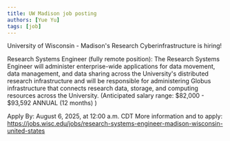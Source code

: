 ```yaml
---
title: UW Madison job posting
authors: [Yue Yu]
tags: [job]
---
```


University of Wisconsin - Madison's Research Cyberinfrastructure is hiring!  

 

Research Systems Engineer (fully remote position):  The Research Systems Engineer will administer enterprise-wide applications for data movement, data management, and data sharing across the University's distributed research infrastructure and will be responsible for administering Globus infrastructure that connects research data, storage, and computing resources across the University.  (Anticipated salary range:  $82,000 - $93,592 ANNUAL (12 months) )

 

Apply By:  August 6, 2025, at 12:00 a.m. CDT
More information and to apply: https://jobs.wisc.edu/jobs/research-systems-engineer-madison-wisconsin-united-states